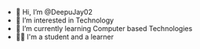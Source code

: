 - 👋 Hi, I’m @DeepuJay02
- 👀 I’m interested in Technology
- 🌱 I’m currently learning Computer based Technologies
- 🧑‍💻 I'm a student and a learner 


<!---
DeepuJay02/DeepuJay02 is a ✨ special ✨ repository because its `README.md` (this file) appears on your GitHub profile.
You can click the Preview link to take a look at your changes.
--->
